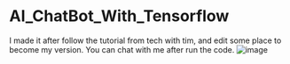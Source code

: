 # AI_ChatBot_With_Tensorflow
I made it after follow the tutorial from tech with tim, and edit some place to become my version.
You can chat with me after run the code.
![image](https://user-images.githubusercontent.com/76461262/126287366-71767b14-a6c0-44e6-bb32-9411c05ed6ba.png)
